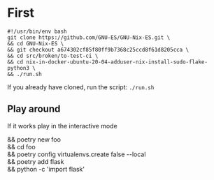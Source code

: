 # First

```
#!/usr/bin/env bash
git clone https://github.com/GNU-ES/GNU-Nix-ES.git \
&& cd GNU-Nix-ES \
&& git checkout a674302cf85f80ff9b7368c25ccd8f61d8205cca \
&& cd src/broken/to-test-ci \
&& cd nix-in-docker-ubuntu-20-04-adduser-nix-install-sudo-flake-python3 \
&& ./run.sh
```

If you already have cloned, run the script:
`./run.sh`


## Play around

If it works play in the interactive mode


&& poetry new foo \
&& cd foo \
&& poetry config virtualenvs.create false --local \
&& poetry add flask \
&& python -c 'import flask'

